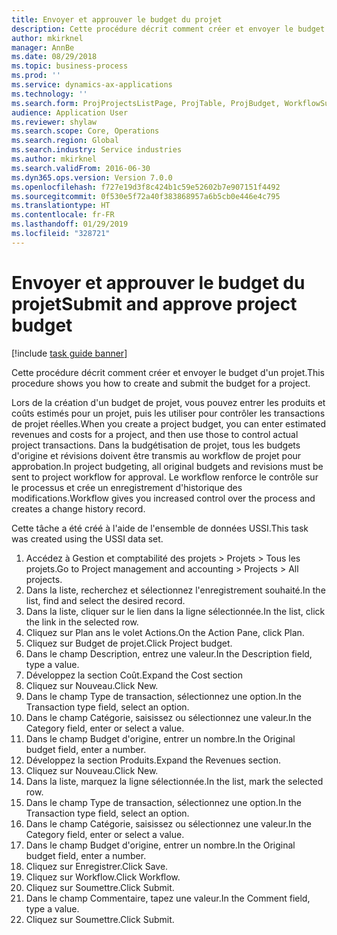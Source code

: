 ```yaml
---
title: Envoyer et approuver le budget du projet
description: Cette procédure décrit comment créer et envoyer le budget d'un projet.
author: mkirknel
manager: AnnBe
ms.date: 08/29/2018
ms.topic: business-process
ms.prod: ''
ms.service: dynamics-ax-applications
ms.technology: ''
ms.search.form: ProjProjectsListPage, ProjTable, ProjBudget, WorkflowSubmitDialog
audience: Application User
ms.reviewer: shylaw
ms.search.scope: Core, Operations
ms.search.region: Global
ms.search.industry: Service industries
ms.author: mkirknel
ms.search.validFrom: 2016-06-30
ms.dyn365.ops.version: Version 7.0.0
ms.openlocfilehash: f727e19d3f8c424b1c59e52602b7e907151f4492
ms.sourcegitcommit: 0f530e5f72a40f383868957a6b5cb0e446e4c795
ms.translationtype: HT
ms.contentlocale: fr-FR
ms.lasthandoff: 01/29/2019
ms.locfileid: "328721"
---
```

# <a name="submit-and-approve-project-budget"></a><span data-ttu-id="4ff65-103">Envoyer et approuver le budget du projet</span><span class="sxs-lookup"><span data-stu-id="4ff65-103">Submit and approve project budget</span></span>

[!include [task guide banner](../../includes/task-guide-banner.md)]

<span data-ttu-id="4ff65-104">Cette procédure décrit comment créer et envoyer le budget d'un projet.</span><span class="sxs-lookup"><span data-stu-id="4ff65-104">This procedure shows you how to create and submit the budget for a project.</span></span> 

<span data-ttu-id="4ff65-105">Lors de la création d'un budget de projet, vous pouvez entrer les produits et coûts estimés pour un projet, puis les utiliser pour contrôler les transactions de projet réelles.</span><span class="sxs-lookup"><span data-stu-id="4ff65-105">When you create a project budget, you can enter estimated revenues and costs for a project, and then use those to control actual project transactions.</span></span> <span data-ttu-id="4ff65-106">Dans la budgétisation de projet, tous les budgets d'origine et révisions doivent être transmis au workflow de projet pour approbation.</span><span class="sxs-lookup"><span data-stu-id="4ff65-106">In project budgeting, all original budgets and revisions must be sent to project workflow for approval.</span></span> <span data-ttu-id="4ff65-107">Le workflow renforce le contrôle sur le processus et crée un enregistrement d'historique des modifications.</span><span class="sxs-lookup"><span data-stu-id="4ff65-107">Workflow gives you increased control over the process and creates a change history record.</span></span>

<span data-ttu-id="4ff65-108">Cette tâche a été créé à l'aide de l'ensemble de données USSI.</span><span class="sxs-lookup"><span data-stu-id="4ff65-108">This task was created using the USSI data set.</span></span>

1. <span data-ttu-id="4ff65-109">Accédez à Gestion et comptabilité des projets > Projets > Tous les projets.</span><span class="sxs-lookup"><span data-stu-id="4ff65-109">Go to Project management and accounting > Projects > All projects.</span></span>
2. <span data-ttu-id="4ff65-110">Dans la liste, recherchez et sélectionnez l'enregistrement souhaité.</span><span class="sxs-lookup"><span data-stu-id="4ff65-110">In the list, find and select the desired record.</span></span>
3. <span data-ttu-id="4ff65-111">Dans la liste, cliquer sur le lien dans la ligne sélectionnée.</span><span class="sxs-lookup"><span data-stu-id="4ff65-111">In the list, click the link in the selected row.</span></span>
4. <span data-ttu-id="4ff65-112">Cliquez sur Plan ans le volet Actions.</span><span class="sxs-lookup"><span data-stu-id="4ff65-112">On the Action Pane, click Plan.</span></span>
5. <span data-ttu-id="4ff65-113">Cliquez sur Budget de projet.</span><span class="sxs-lookup"><span data-stu-id="4ff65-113">Click Project budget.</span></span>
6. <span data-ttu-id="4ff65-114">Dans le champ Description, entrez une valeur.</span><span class="sxs-lookup"><span data-stu-id="4ff65-114">In the Description field, type a value.</span></span>
7. <span data-ttu-id="4ff65-115">Développez la section Coût.</span><span class="sxs-lookup"><span data-stu-id="4ff65-115">Expand the Cost section</span></span>
8. <span data-ttu-id="4ff65-116">Cliquez sur Nouveau.</span><span class="sxs-lookup"><span data-stu-id="4ff65-116">Click New.</span></span>
9. <span data-ttu-id="4ff65-117">Dans le champ Type de transaction, sélectionnez une option.</span><span class="sxs-lookup"><span data-stu-id="4ff65-117">In the Transaction type field, select an option.</span></span>
10. <span data-ttu-id="4ff65-118">Dans le champ Catégorie, saisissez ou sélectionnez une valeur.</span><span class="sxs-lookup"><span data-stu-id="4ff65-118">In the Category field, enter or select a value.</span></span>
11. <span data-ttu-id="4ff65-119">Dans le champ Budget d'origine, entrer un nombre.</span><span class="sxs-lookup"><span data-stu-id="4ff65-119">In the Original budget field, enter a number.</span></span>
12. <span data-ttu-id="4ff65-120">Développez la section Produits.</span><span class="sxs-lookup"><span data-stu-id="4ff65-120">Expand the Revenues section.</span></span>
13. <span data-ttu-id="4ff65-121">Cliquez sur Nouveau.</span><span class="sxs-lookup"><span data-stu-id="4ff65-121">Click New.</span></span>
14. <span data-ttu-id="4ff65-122">Dans la liste, marquez la ligne sélectionnée.</span><span class="sxs-lookup"><span data-stu-id="4ff65-122">In the list, mark the selected row.</span></span>
15. <span data-ttu-id="4ff65-123">Dans le champ Type de transaction, sélectionnez une option.</span><span class="sxs-lookup"><span data-stu-id="4ff65-123">In the Transaction type field, select an option.</span></span>
16. <span data-ttu-id="4ff65-124">Dans le champ Catégorie, saisissez ou sélectionnez une valeur.</span><span class="sxs-lookup"><span data-stu-id="4ff65-124">In the Category field, enter or select a value.</span></span>
17. <span data-ttu-id="4ff65-125">Dans le champ Budget d'origine, entrer un nombre.</span><span class="sxs-lookup"><span data-stu-id="4ff65-125">In the Original budget field, enter a number.</span></span>
18. <span data-ttu-id="4ff65-126">Cliquez sur Enregistrer.</span><span class="sxs-lookup"><span data-stu-id="4ff65-126">Click Save.</span></span>
19. <span data-ttu-id="4ff65-127">Cliquez sur Workflow.</span><span class="sxs-lookup"><span data-stu-id="4ff65-127">Click Workflow.</span></span>
20. <span data-ttu-id="4ff65-128">Cliquez sur Soumettre.</span><span class="sxs-lookup"><span data-stu-id="4ff65-128">Click Submit.</span></span>
21. <span data-ttu-id="4ff65-129">Dans le champ Commentaire, tapez une valeur.</span><span class="sxs-lookup"><span data-stu-id="4ff65-129">In the Comment field, type a value.</span></span>
22. <span data-ttu-id="4ff65-130">Cliquez sur Soumettre.</span><span class="sxs-lookup"><span data-stu-id="4ff65-130">Click Submit.</span></span>

